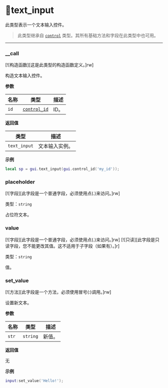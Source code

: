 # 📝text_input

此类型表示一个文本输入控件。

> 此类型继承自 [`control`](/api/gui/control "此类型表示一个抽象的GUI控件。") 类型。其所有基础方法和字段在此类型中也可用。   

_________________

### __call

[![构造函数][这是此类型的构造函数定义。]rw]

构造文本输入控件。

**参数**

| 名称 | 类型 | 描述 |
| ---- | ---- | ----------- |
| `id` | [`control_id`](/api/gui/common-types/control-id "此类型表示一个控件ID。") | ID。 |

**返回值**

| 类型 | 描述 |
| ---- | ----------- |
| `text_input` | 文本输入实例。 |

**示例**

```lua
local sp = gui.text_input(gui.control_id('my_id'));
```

### placeholder

[![字段][此字段是一个普通字段，必须使用点(.)来访问。]rw]

类型：`string`

占位符文本。

### value

[![字段][此字段是一个普通字段，必须使用点(.)来访问。]rw]
[![只读][此字段是只读字段，您不能更改其值。这不适用于子字段（如果有）。]r]

类型：`string`

值。

### set_value

[![方法][此字段是一个方法，必须使用冒号(:)调用。]rw]

设置新文本。

**参数**

| 名称 | 类型 | 描述 |
| ---- | ---- | ----------- |
| `str` | `string` | 新值。 |

**返回值**

无

**示例**

```lua
input:set_value('Hello!');
```